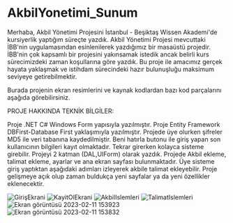 # AkbilYonetimi_Sunum
Merhaba, Akbil Yönetimi Projesini İstanbul - Beşiktaş Wissen Akademi'de kursiyerlik yaptığım süreçte yazdık. Akbil Yönetimi Projesi mevcuttaki İBB'nin uygulamasından esinlenilerek yazdığımız bir masaüstü projedir. İBB'nin çok kapsamlı bir projesini yakınsamak istedik ancak belirli kurs sürecimizdeki zaman koşullarına göre yazdık. Bu proje ile amacımız gerçek hayata yaklaşmak ve istihdam sürecindeki hazır bulunuşluğu maksimum seviyeye getirebilmektir.

Burada projenin ekran resimlerini ve kaynak kodlardan bazı kod parçalarını aşağıda görebilirsiniz.

PROJE HAKKINDA TEKNİK BİLGİLER:

Proje .NET C# Windows Form yapısıyla yazılmıştır.
Proje Entity Framework DBFirst-Database First yaklaşımıyla yazılmıştır.
Projede üye olurken şifreler MD5 ile veri tabanına kaydedilmiştir.
Beni hatırla butonu ile giriş yapan son kullanıcının bilgileri kayıt olmaktadır. Tekrar girerken kolayca sisteme girebilir.
Projeyi 2 katman (DAL,UIForm) olarak yazdık.
Projede Akbil ekleme, talimat ekleme, ayarlar ve ana ekran sayfası bulunmaktadır. Üye sisteme giriş yaptıktan aşağıdaki adımları izleyerek akbile talimat ekleyebilir.
Proje gelişmeye açık olup zaman buldukça yeni sayfalar ya da yeni özellikler eklenecektir.

![GirişEkrani](https://user-images.githubusercontent.com/118689173/218258263-6b3ca997-1f6e-4343-ac96-f91da725c3c8.PNG)
![KayitOlEkrani](https://user-images.githubusercontent.com/118689173/218258265-0152c53b-c106-4f70-b948-8e99fa532489.PNG)
![AkbilIslemleri](https://user-images.githubusercontent.com/118689173/218258267-1635bc9b-5081-443d-a112-022d556cb127.png)
![TalimatIslemleri](https://user-images.githubusercontent.com/118689173/218258271-083b75ae-a514-4a45-bcae-52408753e058.png)
![Ekran görüntüsü 2023-02-11 153923](https://user-images.githubusercontent.com/118689173/218258437-84e54405-7338-4fe8-97c6-73057b5c8427.png)
![Ekran görüntüsü 2023-02-11 153832](https://user-images.githubusercontent.com/118689173/218258434-134060a2-ca6b-419d-9c96-53bee6647686.png)
